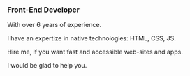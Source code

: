 ### Front-End Developer

With over 6 years of experience.

I have an expertize in native technologies: HTML, CSS, JS.

Hire me, if you want fast and accessible web-sites and apps.

I would be glad to help you.

